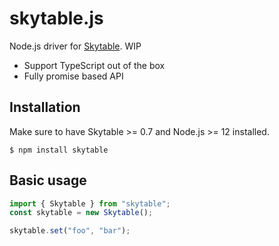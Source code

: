 # skytable.js

Node.js driver for [Skytable](https://github.com/skytable/skytable). WIP

- Support TypeScript out of the box
- Fully promise based API

## Installation

Make sure to have Skytable >= 0.7 and Node.js >= 12 installed.

```
$ npm install skytable
```

## Basic usage

```js
import { Skytable } from "skytable";
const skytable = new Skytable();

skytable.set("foo", "bar");
```

